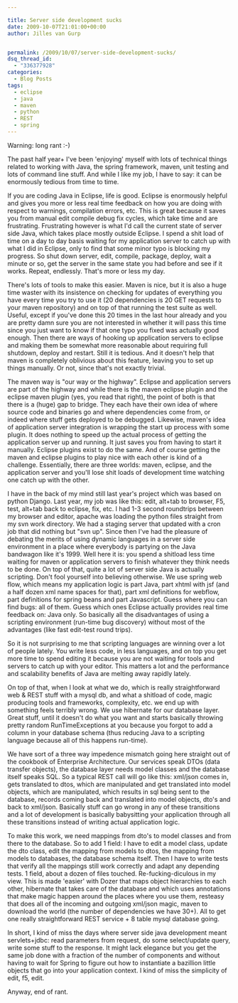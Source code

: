 ```yaml
---

title: Server side development sucks
date: 2009-10-07T21:01:00+00:00
author: Jilles van Gurp


permalink: /2009/10/07/server-side-development-sucks/
dsq_thread_id:
  - "336377928"
categories:
  - Blog Posts
tags:
  - eclipse
  - java
  - maven
  - python
  - REST
  - spring
---
```

Warning: long rant :-)

The past half year+ I've been 'enjoying' myself with lots of technical things related to working with Java, the spring framework, maven, unit testing and lots of command line stuff. And while I like my job, I have to say: it can be enormously tedious from time to time.

If you are coding Java in Eclipse, life is good. Eclipse is enormously helpful and gives you more or less real time feedback on how you are doing with respect to warnings, compilation errors, etc. This is great because it saves you from manual edit compile debug fix cycles, which take time and are frustrating. Frustrating however is what I'd call the current state of server side Java, which takes place mostly outside Eclipse. I spend a shit load of time on a day to day basis waiting for my application server to catch up with what I did in Eclipse, only to find that some minor typo is blocking my progress. So shut down server, edit, compile, package, deploy, wait a minute or so, get the server in the same state you had before and see if it works. Repeat, endlessly. That's more or less my day.

There's lots of tools to make this easier. Maven is nice, but it is also a huge time waster with its insistence on checking for updates of everything you have every time you try to use it (20 dependencies is 20 GET requests to your maven repository) and on top of that running the test suite as well. Useful, except if you've done this 20 times in the last hour already and you are pretty damn sure you are not interested in whether it will pass this time since you just want to know if that one typo you fixed was actually good enough. Then there are ways of hooking up application servers to eclipse and making them be somewhat more reasonable about requiring full shutdown, deploy and restart. Still it is tedious. And it doesn't help that maven is completely oblivious about this feature, leaving you to set up things manually. Or not, since that's not exactly trivial.

The maven way is "our way or the highway". Eclipse and application servers are part of the highway and while there is the maven eclipse plugin and the eclipse maven plugin (yes, you read that right), the point of both is that there is a (huge) gap to bridge. They each have their own idea of where source code and binaries go and where dependencies come from, or indeed where stuff gets deployed to be debugged. Likewise, maven's idea of application server integration is wrapping the start up process with some plugin. It does nothing to speed up the actual process of getting the application server up and running. It just saves you from having to start it manually. Eclipse plugins exist to do the same. And of course getting the maven and eclipse plugins to play nice with each other is kind of a challenge. Essentially, there are three worlds: maven, eclipse, and the application server and you'll lose shit loads of development time watching one catch up with the other.

I have in the back of my mind still last year's project which was based on python Django. Last year, my job was like this: edit, alt+tab to browser, F5, test, alt+tab back to eclipse, fix, etc. I had 1-3 second roundtrips between my browser and editor, apache was loading the python files straight from my svn work directory. We had a staging server that updated with a cron job that did nothing but "svn up". Since then I've had the pleasure of debating the merits of using dynamic languages in a server side environment in a place where everybody is partying on the Java bandwagon like it's 1999. Well here it is: you spend a shitload less time waiting for maven or application servers to finish whatever they think needs to be done. On top of that, quite a lot of server side Java is actually scripting. Don't fool yourself into believing otherwise. We use spring web flow, which means my application logic is part Java, part xhtml with jsf (and a half dozen xml name spaces for that), part xml definitions for webflow, part definitions for spring beans and part Javascript. Guess where you can find bugs: all of them. Guess which ones Eclipse actually provides real time feedback on: Java only. So basically all the disadvantages of using a scripting environment (run-time bug discovery) without most of the advantages (like fast edit-test round trips). 

So it is not surprising to me that scripting languages are winning over a lot of people lately. You write less code, in less languages, and on top you get more time to spend editing it because you are not waiting for tools and servers to catch up with your editor. This matters a lot and the performance and scalability benefits of Java are melting away rapidly lately.

On top of that, when I look at what we do, which is really straightforward web & REST stuff with a mysql db, and what a shitload of code, magic producing tools and frameworks, complexity, etc. we end up with something feels terribly wrong. We use hibernate for our database layer. Great stuff, until it doesn't do what you want and starts basically throwing pretty random RunTimeExceptions at you because you forgot to add a column in your database schema (thus reducing Java to a scripting language because all of this happens run-time). 

We have sort of a three way impedence mismatch going here straight out of the cookbook of Enterprise Architecture. Our services speak DTOs (data transfer objects), the database layer needs model classes and the database itself speaks SQL. So a typical REST call will go like this: xml/json comes in, gets translated to dtos, which are manipulated and get translated into model objects, which are manipulated, which results in sql being sent to the database, records coming back and translated into model objects, dto's and back to xml/json. Basically stuff can go wrong in any of these transitions and a lot of development is basically babysitting your application through all these transitions instead of writing actual application logic.

To make this work, we need mappings from dto's to model classes and from there to the database. So to add 1 field: I have to edit a model class, update the dto class, edit the mapping from models to dtos, the mapping from models to databases, the database schema itself. Then I have to write tests that verify all the mappings still work correctly and adapt any depending tests. 1 field, about a dozen of files touched. Re-fucking-diculous in my view. This is made 'easier' with Dozer that maps object hierarchies to each other, hibernate that takes care of the database and which uses annotations that make magic happen around the places where you use them, resteasy that does all of the incoming and outgoing xml/json magic, maven to download the world (the number of dependencies we have 30+). All to get one really straightforward REST service + 8 table mysql database going.

In short, I kind of miss the days where server side java development meant servlets+jdbc: read parameters from request, do some select/update query, write some stuff to the response. It might lack elegance but you get the same job done with a fraction of the number of components and without having to wait for Spring to figure out how to instantiate a bazillion little objects that go into your application context. I kind of miss the simplicity of edit, f5, edit. 

Anyway, end of rant.